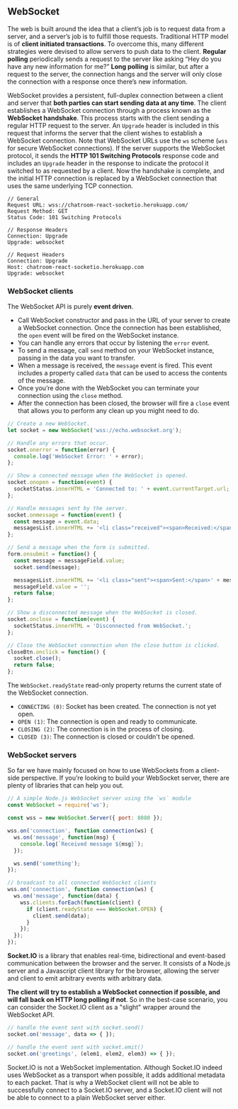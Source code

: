 ## WebSocket
The web is built around the idea that a client’s job is to request data from a server, and a server’s job is to fulfill those requests. Traditional HTTP model is of **client initiated transactions**. To overcome this, many different strategies were devised to allow servers to push data to the client. **Regular polling** periodically sends a request to the server like asking “Hey do you have any new information for me?” **Long polling** is similar, but after a request to the server, the connection hangs and the server will only close the connection with a response once there’s new information.

WebSocket provides a persistent, full-duplex connection between a client and server that **both parties can start sending data at any time**. The client establishes a WebSocket connection through a process known as the **WebSocket handshake**. This process starts with the client sending a regular HTTP request to the server. An `Upgrade` header is included in this request that informs the server that the client wishes to establish a WebSocket connection. Note that WebSocket URLs use the `ws` scheme (`wss` for secure WebSocket connections). If the server supports the WebSocket protocol, it sends the **HTTP 101 Switching Protocols** response code and includes an `Upgrade` header in the response to indicate the protocol it switched to as requested by a client. Now the handshake is complete, and the initial HTTP connection is replaced by a WebSocket connection that uses the same underlying TCP connection. 

```
// General
Request URL: wss://chatroom-react-socketio.herokuapp.com/
Request Method: GET
Status Code: 101 Switching Protocols

// Response Headers
Connection: Upgrade
Upgrade: websocket

// Request Headers
Connection: Upgrade
Host: chatroom-react-socketio.herokuapp.com
Upgrade: websocket
```

### WebSocket clients
The WebSocket API is purely **event driven**.
- Call WebSocket constructor and pass in the URL of your server to create a WebSocket connection. Once the connection has been established, the `open` event will be fired on the WebSocket instance.
- You can handle any errors that occur by listening the `error` event.
- To send a message, call `send` method on your WebSocket instance, passing in the data you want to transfer.
- When a message is received, the `message` event is fired. This event includes a property called `data` that can be used to access the contents of the message.
- Once you’re done with the WebSocket you can terminate your connection using the `close` method.
- After the connection has been closed, the browser will fire a `close` event that allows you to perform any clean up you might need to do.

```js
// Create a new WebSocket.
let socket = new WebSocket('wss://echo.websocket.org');

// Handle any errors that occur.
socket.onerror = function(error) {
  console.log('WebSocket Error: ' + error);
};

// Show a connected message when the WebSocket is opened.
socket.onopen = function(event) {
  socketStatus.innerHTML = 'Connected to: ' + event.currentTarget.url;
};

// Handle messages sent by the server.
socket.onmessage = function(event) {
  const message = event.data;
  messagesList.innerHTML += '<li class="received"><span>Received:</span>' + message + '</li>';
};

// Send a message when the form is submitted.
form.onsubmit = function() {
  const message = messageField.value;
  socket.send(message);

  messagesList.innerHTML += '<li class="sent"><span>Sent:</span>' + message + '</li>';
  messageField.value = '';
  return false;
};

// Show a disconnected message when the WebSocket is closed.
socket.onclose = function(event) {
  socketStatus.innerHTML = 'Disconnected from WebSocket.';
};

// Close the WebSocket connection when the close button is clicked.
closeBtn.onclick = function() {
  socket.close();
  return false;
};
```

The `WebSocket.readyState` read-only property returns the current state of the WebSocket connection.
- `CONNECTING (0)`: Socket has been created. The connection is not yet open.
- `OPEN (1)`: The connection is open and ready to communicate.
- `CLOSING (2)`: The connection is in the process of closing.
- `CLOSED (3)`:	The connection is closed or couldn't be opened.

### WebSocket servers
So far we have mainly focused on how to use WebSockets from a client-side perspective. If you’re looking to build your WebSocket server, there are plenty of libraries that can help you out.

```js
// A simple Node.js WebSocket server using the `ws` module
const WebSocket = require('ws');

const wss = new WebSocket.Server({ port: 8080 });

wss.on('connection', function connection(ws) {
  ws.on('message', function(msg) { 
    console.log(`Received message ${msg}`);
  });

  ws.send('something');
});

// broadcast to all connected WebSocket clients
wss.on('connection', function connection(ws) {
  ws.on('message', function(data) {
    wss.clients.forEach(function(client) {
      if (client.readyState === WebSocket.OPEN) {
        client.send(data);
      }
    });
  });
});
```

**Socket.IO** is a library that enables real-time, bidirectional and event-based communication between the browser and the server. It consists of a Node.js server and a Javascript client library for the browser, allowing the server and client to emit arbitrary events with arbitrary data.

**The client will try to establish a WebSocket connection if possible, and will fall back on HTTP long polling if not**. So in the best-case scenario, you can consider the Socket.IO client as a "slight" wrapper around the WebSocket API.

```js
// handle the event sent with socket.send()
socket.on('message', data => { });

// handle the event sent with socket.emit()
socket.on('greetings', (elem1, elem2, elem3) => { });
```

Socket.IO is not a WebSocket implementation. Although Socket.IO indeed uses WebSocket as a transport when possible, it adds additional metadata to each packet. That is why a WebSocket client will not be able to successfully connect to a Socket.IO server, and a Socket.IO client will not be able to connect to a plain WebSocket server either.

